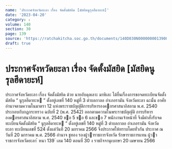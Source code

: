 ```yaml
---
name: 'ประกาศจังหวัดยะลา เรื่อง จัดตั้งมัสยิด [มัสยิดนูรุลฮีดายะห์]'
date: '2023-04-20'
category: ง
volume: 140
section: 30
page: 139
source: 'https://ratchakitcha.soc.go.th/documents/140D030N0000000013900.pdf'
draft: true
---
```


# ประกาศจังหวัดยะลา เรื่อง จัดตั้งมัสยิด [มัสยิดนูรุลฮีดายะห์]

ประกาศจังหวัดยะลา เรื่อง จัดตั้งมัสยิด ด้วย นายอับดุลเลาะ มาหิเละ ได้ยื่นเรื่องการขอจดทะเบียนจัดตั้งมัสยิด “ นูรุลฮีดายะห ” ตั้งอยู่เลขที่ 140 หมู่ที่ 3 ตําบลกาลอ อําเภอรามัน จังหวัดยะลา ฉะนั้น อาศัยอํานาจตามความในมาตรา 12 แห่งพระราชบัญญัติการบริหารองคกรศาสนาอิสลาม พ.ศ. 2540 ประกอบกับกฎกระทรวง ฉบับที่ 2 (พ.ศ. 2542) ออกตามความในพระราชบัญญัติ การบริหารองคกรศาสนาอิสลาม พ.ศ. 2540 ขอ 5 ขอ 6 และขอ 7 พนักงานเจ้าหน้าที่ จึงมีคําสั่งรับจดทะเบียนจัดตั้งมัสยิด “ นูรุลฮีดายะห ” ตั้งอยู่เลขที่ 140 หมู่ที่ 3 ตําบลกาลอ อําเภอรามัน จังหวัดยะลา ทะเบียนเลขที่ 524 ตั้งแต่วันที่ 20 มกราคม 2566 จึงประกาศให้ทราบโดยทั่วกัน ประกาศ ณ วันที่ 20 มกราคม พ.ศ. 2566 อํานาจ ชูทอง รองผู้วาราชการจังหวัด รักษาราชการแทน ผู้วาราชการจังหวัดยะลา ้ หนา 139 ่ เลม 140 ตอนที่ 30 ง ราชกิจจานุเบกษา 20 เมษายน 2566
